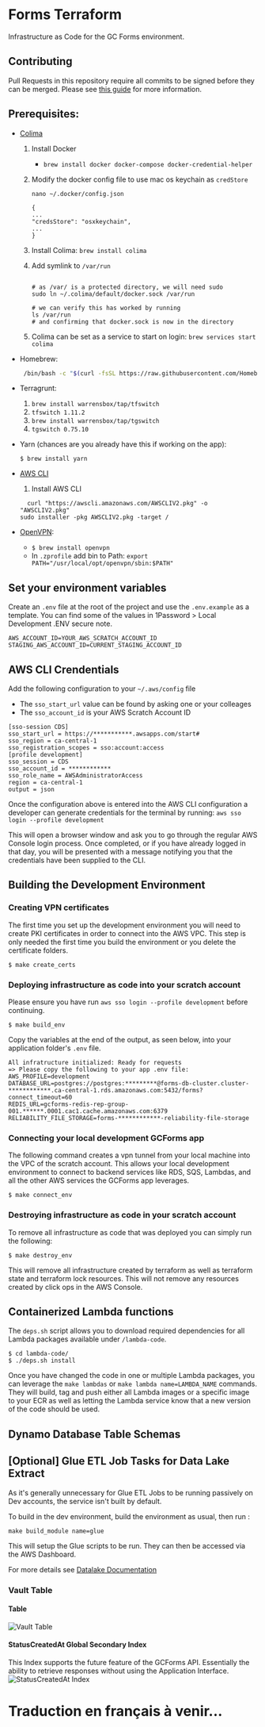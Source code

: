 # Forms Terraform

Infrastructure as Code for the GC Forms environment.

## Contributing

Pull Requests in this repository require all commits to be signed before they can be merged. Please see [this guide](https://docs.github.com/en/github/authenticating-to-github/managing-commit-signature-verification) for more information.

## Prerequisites:

- [Colima](https://github.com/abiosoft/colima)

  1. Install Docker
     - `brew install docker docker-compose docker-credential-helper`
  1. Modify the docker config file to use mac os keychain as `credStore`

     ```shell
     nano ~/.docker/config.json

     {
     ...
     "credsStore": "osxkeychain",
     ...
     }
     ```

  1. Install Colima: `brew install colima`
  1. Add symlink to `/var/run`

     ```shell

     # as /var/ is a protected directory, we will need sudo
     sudo ln ~/.colima/default/docker.sock /var/run

     # we can verify this has worked by running
     ls /var/run
     # and confirming that docker.sock is now in the directory
     ```

  1. Colima can be set as a service to start on login: `brew services start colima`

- Homebrew:

  ```bash
   /bin/bash -c "$(curl -fsSL https://raw.githubusercontent.com/Homebrew/install/HEAD/install.sh)"
  ```

- Terragrunt:

  1. `brew install warrensbox/tap/tfswitch`
  1. `tfswitch 1.11.2`
  1. `brew install warrensbox/tap/tgswitch`
  1. `tgswitch 0.75.10`

- Yarn (chances are you already have this if working on the app):

  ```shell
  $ brew install yarn
  ```

- [AWS CLI](https://docs.aws.amazon.com/cli/latest/userguide/getting-started-install.html)

  1. Install AWS CLI

  ```shell
    curl "https://awscli.amazonaws.com/AWSCLIV2.pkg" -o "AWSCLIV2.pkg"
  sudo installer -pkg AWSCLIV2.pkg -target /
  ```

- [OpenVPN](https://community.openvpn.net/openvpn/wiki/Openvpn24ManPage):

  - `$ brew install openvpn`
  - In `.zprofile` add bin to Path: `export PATH="/usr/local/opt/openvpn/sbin:$PATH"`

## Set your environment variables

Create an `.env` file at the root of the project and use the `.env.example` as a template. You can find some of the values in 1Password > Local Development .ENV secure note.

```shell
AWS_ACCOUNT_ID=YOUR_AWS_SCRATCH_ACCOUNT_ID
STAGING_AWS_ACCOUNT_ID=CURRENT_STAGING_ACCOUNT_ID
```

## AWS CLI Crendentials

Add the following configuration to your `~/.aws/config` file

- The `sso_start_url` value can be found by asking one or your colleages
- The `sso_account_id` is your AWS Scratch Account ID

```
[sso-session CDS]
sso_start_url = https://***********.awsapps.com/start#
sso_region = ca-central-1
sso_registration_scopes = sso:account:access
[profile development]
sso_session = CDS
sso_account_id = ************
sso_role_name = AWSAdministratorAccess
region = ca-central-1
output = json
```

Once the configuration above is entered into the AWS CLI configuration a developer can generate credentials for the terminal by running:
`aws sso login --profile development`

This will open a browser window and ask you to go through the regular AWS Console login process. Once completed, or if you have already logged in that day, you will be presented with a message notifying you that the credentials have been supplied to the CLI.

## Building the Development Environment

### Creating VPN certificates

The first time you set up the development environment you will need to create PKI certificates in order to connect into the AWS VPC. This step is only needed the first time you build the environment or you delete the certificate folders.

```shell
$ make create_certs
```

### Deploying infrastructure as code into your scratch account

Please ensure you have run `aws sso login --profile development` before continuing.

```shell
$ make build_env
```

Copy the variables at the end of the output, as seen below, into your application folder's `.env` file.

```shell
All infratructure initialized: Ready for requests
=> Please copy the following to your app .env file:
AWS_PROFILE=development
DATABASE_URL=postgres://postgres:*********@forms-db-cluster.cluster-************.ca-central-1.rds.amazonaws.com:5432/forms?connect_timeout=60
REDIS_URL=gcforms-redis-rep-group-001.******.0001.cac1.cache.amazonaws.com:6379
RELIABILITY_FILE_STORAGE=forms-************-reliability-file-storage
```

### Connecting your local development GCForms app

The following command creates a vpn tunnel from your local machine into the VPC of the scratch account. This allows your local development environment to connect to backend services like RDS, SQS, Lambdas, and all the other AWS services the GCForms app leverages.

```shell
$ make connect_env
```

### Destroying infrastructure as code in your scratch account

To remove all infrastructure as code that was deployed you can simply run the following:

```shell
$ make destroy_env
```

This will remove all infrastructure created by terraform as well as terraform state and terraform lock resources. This will not remove any resources created by click ops in the AWS Console.

## Containerized Lambda functions

The `deps.sh` script allows you to download required dependencies for all Lambda packages available under `/lambda-code`.

```shell
$ cd lambda-code/
$ ./deps.sh install
```

Once you have changed the code in one or multiple Lambda packages, you can leverage the `make lambdas` or `make lambda name=LAMBDA_NAME` commands. They will build, tag and push either all Lambda images or a specific image to your ECR as well as letting the Lambda service know that a new version of the code should be used.

## Dynamo Database Table Schemas



## [Optional] Glue ETL Job Tasks for Data Lake Extract

As it's generally unnecessary for Glue ETL Jobs to be running passively on Dev accounts, the service isn't built by default.

To build in the dev environment, build the environment as usual, then run :

```shell
make build_module name=glue
```

This will setup the Glue scripts to be run. They can then be accessed via the AWS Dashboard.

For more details see [Datalake Documentation](/docs/datalake.md)

### Vault Table

#### Table

![Vault Table](./readme_images/Vault.png)

#### StatusCreatedAt Global Secondary Index

This Index supports the future feature of the GCForms API. Essentially the ability to retrieve responses without using the Application Interface.
![StatusCreatedAt Index](./readme_images/GSI_Vault_StatusCreatedAt.png)

# Traduction en français à venir...
